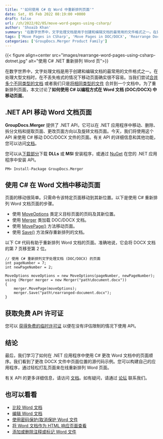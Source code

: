 ```yaml
---
title: "'如何使用 C# 在 Word 中重新排列页面'"
date: Sat, 05 Feb 2022 08:19:00 +0000
draft: false
url: /zh/2022/02/05/move-word-pages-using-csharp/
author: 'Shoaib Khan'
summary: "在数字世界中，文字处理文档是用于创建和编辑文档的最常用的文件格式之一。在处理大型文档时，在不丢失格式的情况下移动页面确实很不容易。当我们尝试[合并多个不同类型的文档](https://blog.groupdocs.com/2021/05/04/merge-multiple-file-types-using-csharp/) 或者我们只是[将相同类型的文件](https://blog.groupdocs.com/2020/08/19/merge-pdf-word-excel-ppt-files-in-csharp/) 合并到一个文档中。为了重新排列页面，本文讨论了**如何使用 C# 以编程方式在 Word 文档 (DOC/DOCX) 中移动页面**。"
tags: ['Move Pages in CSharp', 'Move Pages in DOC/DOCX', 'Rearrange Document', 'Rearrange Document Pages in CSharp', 'Rearrange pages in CSharp', 'Rearrange pages in Word']
categories: ['GroupDocs.Merger Product Family']
---
```




{{< figure align=center src="images/rearrange-word-pages-using-csharp-dotnet.jpg" alt="使用 C# .NET 重新排列 Word 页">}}


在数字世界中，文字处理文档是用于创建和编辑文档的最常用的文件格式之一。在处理大型文档时，在不丢失格式的情况下移动页面确实很不容易。当我们尝试[合并多个不同类型的文档](https://blog.groupdocs.com/2021/05/04/merge-multiple-file-types-using-csharp/) 或者我们只是[将相同类型的文件](https://blog.groupdocs.com/2020/08/19/merge-pdf-word-excel-ppt-files-in-csharp/) 合并到一个文档中。为了重新排列页面，本文讨论了**如何使用 C# 以编程方式在 Word 文档 (DOC/DOCX) 中移动页面**。

## .NET API 移动 Word 文档页面

**GroupDocs.Merger** 提供了 .NET API，它可以在 .NET 应用程序中移动、删除、拆分文档和提取页面、更改页面方向以及旋转文档页面。今天，我们将使用这个 API 来使用 C# 移动 DOC/DOCX 文件的页面。有关 API 的详细信息和其他功能，您可以访问[文档](https://docs.groupdocs.com/merger/)。

您可以从[下载部分](https://downloads.groupdocs.com/merger)下载 **DLLs** 或 **MSI** 安装程序，或通过 [NuGet](https://www.nuget.org/packages/groupdocs.merger) 在您的 .NET 应用程序中安装 API。

```
PM> Install-Package GroupDocs.Merger
```

## 使用 C# 在 Word 文档中移动页面

页面的移动很简单。只需命令该特定页面移动到其新位置。以下是使用 C# 重新排列 Word 文档页面的步骤。

* 使用 [MoveOptions](https://apireference.groupdocs.com/merger/net/groupdocs.merger.domain.options/moveoptions) 类定义目标页面的页码及其新位置。
* 使用 [Merger](https://apireference.groupdocs.com/merger/net/groupdocs.merger/merger) 类加载 DOC/DOCX 文档。
* 使用 [MovePage()](https://apireference.groupdocs.com/merger/net/groupdocs.merger/merger/methods/movepage) 方法移动页面。
* 使用 [Save()](https://apireference.groupdocs.com/merger/net/groupdocs.merger/merger/methods/save/index) 方法保存重新排列的文档。

以下 C# 代码有助于重新排列 Word 文档的页面。准确地说，它会将 DOCX 文档的第 7 页移至第 2 位。

```
// 使用 C# 重新排列文字处理文档 (DOC/DOCX) 的页面
int pageNumber = 7;
int newPageNumber = 2;

MoveOptions moveOptions = new MoveOptions(pageNumber, newPageNumber);
using (Merger merger = new Merger("path\document.docx"))
{
    merger.MovePage(moveOptions);
    merger.Save("path\rearranged-document.docx");
}
```

## 获取免费 API 许可证

您可以 [获得免费的临时许可证](https://purchase.groupdocs.com/temporary-license) 以便在没有评估限制的情况下使用 API。

## 结论

最后，我们学习了如何在 .NET 应用程序中使用 C# 更改 Word 文档中的页面顺序。我们看到了更改 DOCX 文件中页面位置的源代码示例。您可以构建自己的应用程序，通过轻松打乱页面来在线重新排列 Word 页面。

有关 API 的更多详细信息，请访问 [文档](https://docs.groupdocs.com/merger/net)。如有疑问，请通过 [论坛](https://forum.groupdocs.com/) 联系我们。

## 也可以看看

* [比较 Word 文档](https://blog.groupdocs.com/2021/12/01/compare-word-documents-using-csharp/)
* [编辑 Word 文档](https://blog.groupdocs.com/2021/03/26/edit-word-documents-in-csharp/)
* [使用密码保护/取消保护 Word 文件](https://blog.groupdocs.com/2021/11/27/password-protect-word-documents-using-csharp/)
* [将 Word 文档作为 HTML 响应页面查看](https://blog.groupdocs.com/2021/08/28/view-word-documents-as-html-responsive-page-using-csharp/)
* [添加或删除注释或标记 Word 文件](https://blog.groupdocs.com/2021/06/23/annotate-word-documents-using-csharp/)






